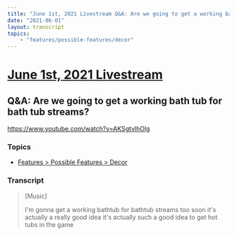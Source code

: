 ```yaml
---
title: "June 1st, 2021 Livestream Q&A: Are we going to get a working bath tub for bath tub streams?"
date: "2021-06-01"
layout: transcript
topics:
    - "features/possible-features/decor"
---
```

# [June 1st, 2021 Livestream](../2021-06-01.md)
## Q&A: Are we going to get a working bath tub for bath tub streams?
https://www.youtube.com/watch?v=AKSgtvlhOlg

### Topics
* [Features > Possible Features > Decor](../topics/features/possible-features/decor.md)

### Transcript

> [Music]
>
> I'm gonna get a working bathtub for bathtub streams too soon it's actually a really good idea it's actually such a good idea to get hot tubs in the game
